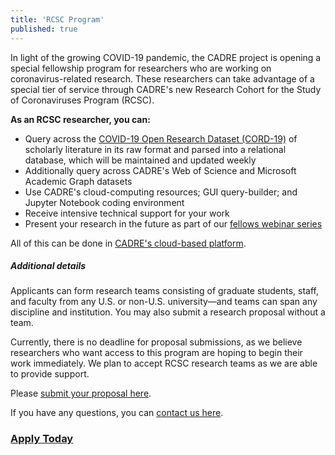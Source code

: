 ```yaml
---
title: 'RCSC Program'
published: true
---
```


In light of the growing COVID-19 pandemic, the CADRE project is opening a special fellowship program for researchers who are working on coronavirus-related research. These researchers can take advantage of a special tier of service through CADRE's new Research Cohort for the Study of Coronaviruses Program (RCSC).

**As an RCSC researcher, you can:**
* Query across the [COVID-19 Open Research Dataset (CORD-19)](https://www.kaggle.com/allen-institute-for-ai/CORD-19-research-challenge) of scholarly literature in its raw format and parsed into a relational database, which will be maintained and updated weekly
* Additionally query across CADRE's Web of Science and Microsoft Academic Graph datasets
* Use CADRE's cloud-computing resources; GUI query-builder; and Jupyter Notebook coding environment
* Receive intensive technical support for your work
* Present your research in the future as part of our [fellows webinar series](https://cadre.iu.edu/work-with-us/cadre-fellowship)

All of this can be done in [CADRE's cloud-based platform](https://cadre.iu.edu/about-cadre).

##### Additional details
Applicants can form research teams consisting of graduate students, staff, and faculty from any U.S. or non-U.S. university—and teams can span any discipline and institution. You may also submit a research proposal without a team.

Currently, there is no deadline for proposal submissions, as we believe researchers who want access to this program are hoping to begin their work immediately. We plan to accept RCSC research teams as we are able to provide support.

Please [submit your proposal here](https://iuni.iu.edu/resources/datasets/cadre/research-cohort-proposal-form).

If you have any questions, you can [contact us here](https://cadre.iu.edu/contact-us).

### [ Apply Today](https://iuni.iu.edu/resources/datasets/cadre/research-cohort-proposal-form)